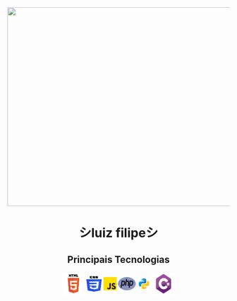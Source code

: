 <div align="center"><img align="center" width="800" height="450" src="aesthetic-tokyo-with-cat-on-the-roof_800.gif"></div>

<div><h1 align="center">シluiz filipeシ</h1></div>
<div align="center">
  <h2>Principais Tecnologias</h2>
    <img align="center" width="50px" height="50px" src="html_icon">
    <img align="center" width="35px" height="35px" src="css_icon">
    <img width="30px" height="30px" align="center" src="javascript_icon.png">
    <img width="40px" height="30px" align="center" src="php_icon">
    <img align="center" width="30px" height="30px" src="python_icon">
    <img align="center" width="50px" height="50px" src="c_sharp_icon">
</div>

